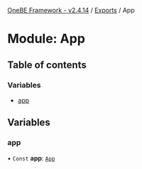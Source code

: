 [OneBE Framework - v2.4.14](../README.md) / [Exports](../modules.md) / App

# Module: App

## Table of contents

### Variables

- [app](App.md#app)

## Variables

### app

• `Const` **app**: [`App`](../classes/App_App.App.md)

